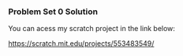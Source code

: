 ### Problem Set 0 Solution


You can acess my scratch project in the link below:

https://scratch.mit.edu/projects/553483549/
